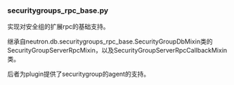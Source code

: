 ### securitygroups_rpc_base.py
实现对安全组的扩展rpc的基础支持。

继承自neutron.db.securitygroups_rpc_base.SecurityGroupDbMixin类的SecurityGroupServerRpcMixin，以及SecurityGroupServerRpcCallbackMixin类。

后者为plugin提供了securitygroup的agent的支持。
